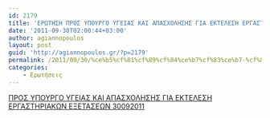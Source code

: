 ```yaml
---
id: 2179
title: 'ΕΡΩΤΗΣΗ ΠΡΟΣ ΥΠΟΥΡΓΟ ΥΓΕΙΑΣ ΚΑΙ ΑΠΑΣΧΟΛΗΣΗΣ ΓΙΑ ΕΚΤΕΛΕΣΗ ΕΡΓΑΣΤΗΡΙΑΚΩΝ ΕΞΕΤΑΣΕΩΝ 30-9-2011'
date: '2011-09-30T02:00:44+03:00'
author: agiannopoulos
layout: post
guid: 'http://agiannopoulos.gr/?p=2179'
permalink: /2011/09/30/%ce%b5%cf%81%cf%89%cf%84%ce%b7%cf%83%ce%b7-%cf%80%cf%81%ce%bf%cf%83-%cf%85%cf%80%ce%bf%cf%85%cf%81%ce%b3%ce%bf-%cf%85%ce%b3%ce%b5%ce%b9%ce%b1%cf%83-%ce%ba%ce%b1%ce%b9-%ce%b1%cf%80%ce%b1%cf%83%cf%87/
categories:
    - Ερωτήσεις
---
```


[ΠΡΟΣ ΥΠΟΥΡΓΟ ΥΓΕΙΑΣ ΚΑΙ ΑΠΑΣΧΟΛΗΣΗΣ ΓΙΑ ΕΚΤΕΛΕΣΗ ΕΡΓΑΣΤΗΡΙΑΚΩΝ ΕΞΕΤΑΣΕΩΝ 30092011](/wp-content/uploads/2012/04/cf80cf81cebfcf83-cf85cf80cebfcf85cf81ceb3cebf-cf85ceb3ceb5ceb9ceb1cf83-cebaceb1ceb9-ceb1cf80ceb1cf83cf87cebfcebbceb7cf83ceb7cf83-ceb3.doc)